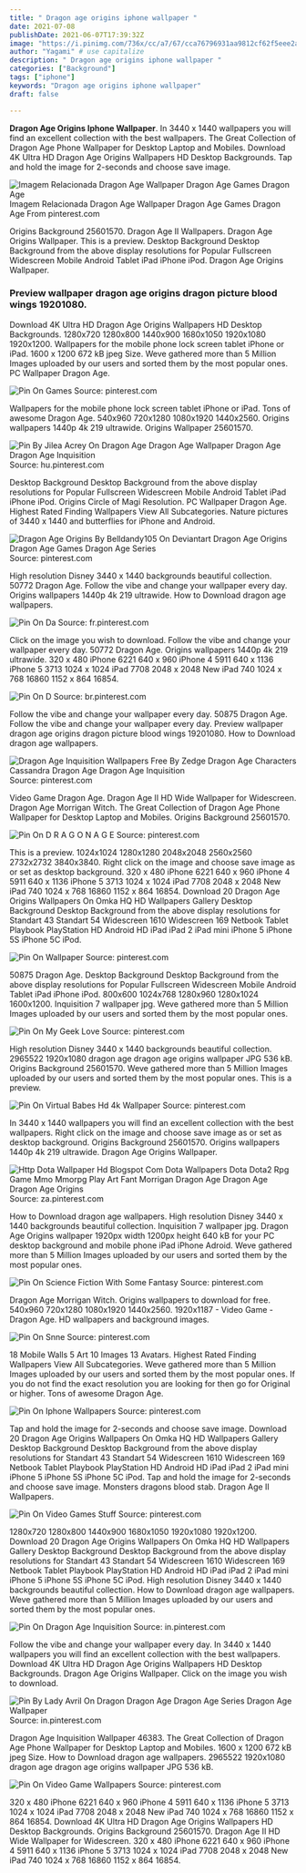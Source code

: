 ```yaml
---
title: " Dragon age origins iphone wallpaper "
date: 2021-07-08
publishDate: 2021-06-07T17:39:32Z
image: "https://i.pinimg.com/736x/cc/a7/67/cca76796931aa9812cf62f5eee2a783a.jpg"
author: "Yagami" # use capitalize
description: " Dragon age origins iphone wallpaper "
categories: ["Background"]
tags: ["iphone"]
keywords: "Dragon age origins iphone wallpaper"
draft: false

---
```



**Dragon Age Origins Iphone Wallpaper**. In 3440 x 1440 wallpapers you will find an excellent collection with the best wallpapers. The Great Collection of Dragon Age Phone Wallpaper for Desktop Laptop and Mobiles. Download 4K Ultra HD Dragon Age Origins Wallpapers HD Desktop Backgrounds. Tap and hold the image for 2-seconds and choose save image.

![Imagem Relacionada Dragon Age Wallpaper Dragon Age Games Dragon Age](https://i.pinimg.com/originals/32/6b/9a/326b9a4a9685c728310434eb2f3c1c2b.jpg "Imagem Relacionada Dragon Age Wallpaper Dragon Age Games Dragon Age")
Imagem Relacionada Dragon Age Wallpaper Dragon Age Games Dragon Age From pinterest.com


Origins Background 25601570. Dragon Age II Wallpapers. Dragon Age Origins Wallpaper. This is a preview. Desktop Background Desktop Background from the above display resolutions for Popular Fullscreen Widescreen Mobile Android Tablet iPad iPhone iPod. Dragon Age Origins Wallpaper.

### Preview wallpaper dragon age origins dragon picture blood wings 19201080.

Download 4K Ultra HD Dragon Age Origins Wallpapers HD Desktop Backgrounds. 1280x720 1280x800 1440x900 1680x1050 1920x1080 1920x1200. Wallpapers for the mobile phone lock screen tablet iPhone or iPad. 1600 x 1200 672 kB jpeg Size. Weve gathered more than 5 Million Images uploaded by our users and sorted them by the most popular ones. PC Wallpaper Dragon Age.


![Pin On Games](https://i.pinimg.com/originals/19/62/2d/19622d9020fb7834e6e95768068b9827.jpg "Pin On Games")
Source: pinterest.com

Wallpapers for the mobile phone lock screen tablet iPhone or iPad. Tons of awesome Dragon Age. 540x960 720x1280 1080x1920 1440x2560. Origins wallpapers 1440p 4k 219 ultrawide. Origins Wallpaper 25601570.

![Pin By Jilea Acrey On Dragon Age Dragon Age Wallpaper Dragon Age Dragon Age Inquisition](https://i.pinimg.com/originals/d9/bb/3f/d9bb3fab46406a0cfd386169cf3f0a67.jpg "Pin By Jilea Acrey On Dragon Age Dragon Age Wallpaper Dragon Age Dragon Age Inquisition")
Source: hu.pinterest.com

Desktop Background Desktop Background from the above display resolutions for Popular Fullscreen Widescreen Mobile Android Tablet iPad iPhone iPod. Origins Circle of Magi Resolution. PC Wallpaper Dragon Age. Highest Rated Finding Wallpapers View All Subcategories. Nature pictures of 3440 x 1440 and butterflies for iPhone and Android.

![Dragon Age Origins By Belldandy105 On Deviantart Dragon Age Origins Dragon Age Games Dragon Age Series](https://i.pinimg.com/originals/51/ac/40/51ac40aee6f2305055ddfea0efc78279.jpg "Dragon Age Origins By Belldandy105 On Deviantart Dragon Age Origins Dragon Age Games Dragon Age Series")
Source: pinterest.com

High resolution Disney 3440 x 1440 backgrounds beautiful collection. 50772 Dragon Age. Follow the vibe and change your wallpaper every day. Origins wallpapers 1440p 4k 219 ultrawide. How to Download dragon age wallpapers.

![Pin On Da](https://i.pinimg.com/originals/28/ad/69/28ad6914950e5443855e6984d1f103de.jpg "Pin On Da")
Source: fr.pinterest.com

Click on the image you wish to download. Follow the vibe and change your wallpaper every day. 50772 Dragon Age. Origins wallpapers 1440p 4k 219 ultrawide. 320 x 480 iPhone 6221 640 x 960 iPhone 4 5911 640 x 1136 iPhone 5 3713 1024 x 1024 iPad 7708 2048 x 2048 New iPad 740 1024 x 768 16860 1152 x 864 16854.

![Pin On D](https://i.pinimg.com/originals/c1/a6/b4/c1a6b47da66c7fb54031d0690f1ae55e.jpg "Pin On D")
Source: br.pinterest.com

Follow the vibe and change your wallpaper every day. 50875 Dragon Age. Follow the vibe and change your wallpaper every day. Preview wallpaper dragon age origins dragon picture blood wings 19201080. How to Download dragon age wallpapers.

![Dragon Age Inquisition Wallpapers Free By Zedge Dragon Age Characters Cassandra Dragon Age Dragon Age Inquisition](https://i.pinimg.com/474x/54/87/e3/5487e3fa62f5e9cea2b24eeac0b10ee4.jpg "Dragon Age Inquisition Wallpapers Free By Zedge Dragon Age Characters Cassandra Dragon Age Dragon Age Inquisition")
Source: pinterest.com

Video Game Dragon Age. Dragon Age II HD Wide Wallpaper for Widescreen. Dragon Age Morrigan Witch. The Great Collection of Dragon Age Phone Wallpaper for Desktop Laptop and Mobiles. Origins Background 25601570.

![Pin On D R A G O N A G E](https://i.pinimg.com/originals/c3/c5/20/c3c5204986fa411099ae1d85e7c0468b.jpg "Pin On D R A G O N A G E")
Source: pinterest.com

This is a preview. 1024x1024 1280x1280 2048x2048 2560x2560 2732x2732 3840x3840. Right click on the image and choose save image as or set as desktop background. 320 x 480 iPhone 6221 640 x 960 iPhone 4 5911 640 x 1136 iPhone 5 3713 1024 x 1024 iPad 7708 2048 x 2048 New iPad 740 1024 x 768 16860 1152 x 864 16854. Download 20 Dragon Age Origins Wallpapers On Omka HQ HD Wallpapers Gallery Desktop Background Desktop Background from the above display resolutions for Standart 43 Standart 54 Widescreen 1610 Widescreen 169 Netbook Tablet Playbook PlayStation HD Android HD iPad iPad 2 iPad mini iPhone 5 iPhone 5S iPhone 5C iPod.

![Pin On Wallpaper](https://i.pinimg.com/originals/ed/7d/e3/ed7de37a34f2c1903c9cb62e8100e54f.jpg "Pin On Wallpaper")
Source: pinterest.com

50875 Dragon Age. Desktop Background Desktop Background from the above display resolutions for Popular Fullscreen Widescreen Mobile Android Tablet iPad iPhone iPod. 800x600 1024x768 1280x960 1280x1024 1600x1200. Inquisition 7 wallpaper jpg. Weve gathered more than 5 Million Images uploaded by our users and sorted them by the most popular ones.

![Pin On My Geek Love](https://i.pinimg.com/originals/48/e8/dc/48e8dc6497fc2994df91a9e27bbf6f7f.jpg "Pin On My Geek Love")
Source: pinterest.com

High resolution Disney 3440 x 1440 backgrounds beautiful collection. 2965522 1920x1080 dragon age dragon age origins wallpaper JPG 536 kB. Origins Background 25601570. Weve gathered more than 5 Million Images uploaded by our users and sorted them by the most popular ones. This is a preview.

![Pin On Virtual Babes Hd 4k Wallpaper](https://i.pinimg.com/originals/8f/04/2c/8f042c983b6a2b441a5b87c708900207.png "Pin On Virtual Babes Hd 4k Wallpaper")
Source: pinterest.com

In 3440 x 1440 wallpapers you will find an excellent collection with the best wallpapers. Right click on the image and choose save image as or set as desktop background. Origins Background 25601570. Origins wallpapers 1440p 4k 219 ultrawide. Dragon Age Origins Wallpaper.

![Http Dota Wallpaper Hd Blogspot Com Dota Wallpapers Dota Dota2 Rpg Game Mmo Mmorpg Play Art Fant Morrigan Dragon Age Dragon Age Dragon Age Origins](https://i.pinimg.com/originals/bf/50/27/bf502723f8c87d789f4d343add569d69.jpg "Http Dota Wallpaper Hd Blogspot Com Dota Wallpapers Dota Dota2 Rpg Game Mmo Mmorpg Play Art Fant Morrigan Dragon Age Dragon Age Dragon Age Origins")
Source: za.pinterest.com

How to Download dragon age wallpapers. High resolution Disney 3440 x 1440 backgrounds beautiful collection. Inquisition 7 wallpaper jpg. Dragon Age Origins wallpaper 1920px width 1200px height 640 kB for your PC desktop background and mobile phone iPad iPhone Adroid. Weve gathered more than 5 Million Images uploaded by our users and sorted them by the most popular ones.

![Pin On Science Fiction With Some Fantasy](https://i.pinimg.com/originals/cd/69/99/cd6999ac27220a7a6d5002827bade85f.jpg "Pin On Science Fiction With Some Fantasy")
Source: pinterest.com

Dragon Age Morrigan Witch. Origins wallpapers to download for free. 540x960 720x1280 1080x1920 1440x2560. 1920x1187 - Video Game - Dragon Age. HD wallpapers and background images.

![Pin On Snne](https://i.pinimg.com/originals/a5/9c/eb/a59cebf9e2e358cd06c06e33169f980e.jpg "Pin On Snne")
Source: pinterest.com

18 Mobile Walls 5 Art 10 Images 13 Avatars. Highest Rated Finding Wallpapers View All Subcategories. Weve gathered more than 5 Million Images uploaded by our users and sorted them by the most popular ones. If you do not find the exact resolution you are looking for then go for Original or higher. Tons of awesome Dragon Age.

![Pin On Iphone Wallpapers](https://i.pinimg.com/564x/52/28/1b/52281b13b36bdb65eaec4ebf2f18514c.jpg "Pin On Iphone Wallpapers")
Source: pinterest.com

Tap and hold the image for 2-seconds and choose save image. Download 20 Dragon Age Origins Wallpapers On Omka HQ HD Wallpapers Gallery Desktop Background Desktop Background from the above display resolutions for Standart 43 Standart 54 Widescreen 1610 Widescreen 169 Netbook Tablet Playbook PlayStation HD Android HD iPad iPad 2 iPad mini iPhone 5 iPhone 5S iPhone 5C iPod. Tap and hold the image for 2-seconds and choose save image. Monsters dragons blood stab. Dragon Age II Wallpapers.

![Pin On Video Games Stuff](https://i.pinimg.com/736x/08/b4/3f/08b43f3ef86ab42837637dd5c80a0b83.jpg "Pin On Video Games Stuff")
Source: pinterest.com

1280x720 1280x800 1440x900 1680x1050 1920x1080 1920x1200. Download 20 Dragon Age Origins Wallpapers On Omka HQ HD Wallpapers Gallery Desktop Background Desktop Background from the above display resolutions for Standart 43 Standart 54 Widescreen 1610 Widescreen 169 Netbook Tablet Playbook PlayStation HD Android HD iPad iPad 2 iPad mini iPhone 5 iPhone 5S iPhone 5C iPod. High resolution Disney 3440 x 1440 backgrounds beautiful collection. How to Download dragon age wallpapers. Weve gathered more than 5 Million Images uploaded by our users and sorted them by the most popular ones.

![Pin On Dragon Age Inquisition](https://i.pinimg.com/originals/25/2e/03/252e0342902da98c4216463350ffe947.jpg "Pin On Dragon Age Inquisition")
Source: in.pinterest.com

Follow the vibe and change your wallpaper every day. In 3440 x 1440 wallpapers you will find an excellent collection with the best wallpapers. Download 4K Ultra HD Dragon Age Origins Wallpapers HD Desktop Backgrounds. Dragon Age Origins Wallpaper. Click on the image you wish to download.

![Pin By Lady Avril On Dragon Dragon Age Dragon Age Series Dragon Age Wallpaper](https://i.pinimg.com/originals/36/ce/2e/36ce2ee3de01a64064ca51aa955a3b13.jpg "Pin By Lady Avril On Dragon Dragon Age Dragon Age Series Dragon Age Wallpaper")
Source: in.pinterest.com

Dragon Age Inquisition Wallpaper 46383. The Great Collection of Dragon Age Phone Wallpaper for Desktop Laptop and Mobiles. 1600 x 1200 672 kB jpeg Size. How to Download dragon age wallpapers. 2965522 1920x1080 dragon age dragon age origins wallpaper JPG 536 kB.

![Pin On Video Game Wallpapers](https://i.pinimg.com/736x/cc/a7/67/cca76796931aa9812cf62f5eee2a783a.jpg "Pin On Video Game Wallpapers")
Source: pinterest.com

320 x 480 iPhone 6221 640 x 960 iPhone 4 5911 640 x 1136 iPhone 5 3713 1024 x 1024 iPad 7708 2048 x 2048 New iPad 740 1024 x 768 16860 1152 x 864 16854. Download 4K Ultra HD Dragon Age Origins Wallpapers HD Desktop Backgrounds. Origins Background 25601570. Dragon Age II HD Wide Wallpaper for Widescreen. 320 x 480 iPhone 6221 640 x 960 iPhone 4 5911 640 x 1136 iPhone 5 3713 1024 x 1024 iPad 7708 2048 x 2048 New iPad 740 1024 x 768 16860 1152 x 864 16854.


